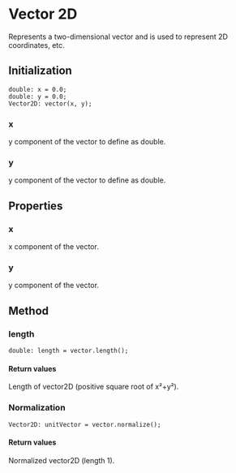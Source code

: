 # Vector 2D

Represents a two-dimensional vector and is used to represent 2D coordinates, etc.

## Initialization

```
double: x = 0.0;
double: y = 0.0;
Vector2D: vector(x, y);
```

### x

y component of the vector to define as double.

### y

y component of the vector to define as double.

## Properties

### x

x component of the vector.

### y

y component of the vector.

## Method

### length

```
double: length = vector.length();
```

#### Return values

Length of vector2D (positive square root of x²+y²).

### Normalization

```
Vector2D: unitVector = vector.normalize();
```

#### Return values

Normalized vector2D (length 1).
